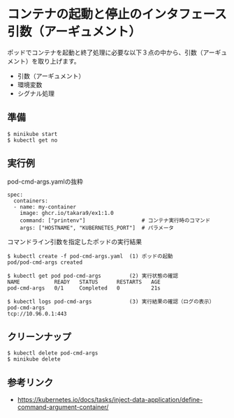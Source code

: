 # コンテナの起動と停止のインタフェース　　引数（アーギュメント）

ポッドでコンテナを起動と終了処理に必要な以下３点の中から、引数（アーギュメント）を取り上げます。
  - 引数（アーギュメント）
  - 環境変数
  - シグナル処理


## 準備

```
$ minikube start
$ kubectl get no
```


## 実行例

pod-cmd-args.yamlの抜粋
```
spec:
  containers:
  - name: my-container
    image: ghcr.io/takara9/ex1:1.0
    command: ["printenv"]                  # コンテナ実行時のコマンド
    args: ["HOSTNAME", "KUBERNETES_PORT"]  # パラメータ
```


コマンドライン引数を指定したポッドの実行結果
```
$ kubectl create -f pod-cmd-args.yaml  (1) ポッドの起動
pod/pod-cmd-args created

$ kubectl get pod pod-cmd-args         (2) 実行状態の確認
NAME           READY   STATUS      RESTARTS   AGE
pod-cmd-args   0/1     Completed   0          21s

$ kubectl logs pod-cmd-args            (3) 実行結果の確認（ログの表示）
pod-cmd-args
tcp://10.96.0.1:443
```


## クリーンナップ
```
$ kubectl delete pod-cmd-args
$ minikube delete
```


## 参考リンク
- https://kubernetes.io/docs/tasks/inject-data-application/define-command-argument-container/
